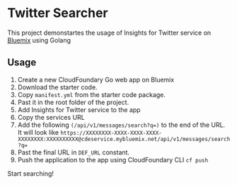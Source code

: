 # Twitter Searcher

This project demonstartes the usage of Insights for Twitter service on [Bluemix] using Golang

## Usage

1. Create a new CloudFoundary Go web app on Bluemix
2. Download the starter code.
3. Copy `manifest.yml` from the starter code package.
4. Past it in the root folder of the project.
5. Add Insights for Twitter service to the app
6. Copy the services URL
7. Add the following `(/api/v1/messages/search?q=)` to the end of the URL. It will look like `https://XXXXXXXX-XXXX-XXXX-XXXX-XXXXXXXX:XXXXXXXXXX@cdeservice.mybluemix.net/api/v1/messages/search?q=`
8. Past the final URL in `DEF_URL` constant.
9. Push the application to the app using CloudFoundary CLI `cf push`

Start searching!

[Bluemix]: https://bluemix.net

